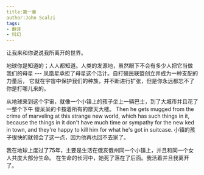 ```yaml
---
title:第一章
author:John Scalzi
tags:
- 翻译
- 科幻
---
```

让我来和你说说我所离开的世界。

地球你是知道的；人人都知道。人类的发源地，虽然眼下不会有多少人把它当做
我们的母星 --- 凤凰星承担了母星这个活计。自打殖民联盟创立并成为一种支配的力量后，
它就在宇宙中保护我们的种族，并不断进行扩张，但是你永远都忘不了你是打哪儿来的。

从地球来到这个宇宙，就像一个小镇上的孩子坐上一辆巴士，到了大城市并且花了一整个下午
傻呆呆的卡按着所有的摩天大楼。 Then he gets mugged from the crime
of marveling at this strange new world, which has such things in it,
because the things in it don't have much time or sympathy for the
new ked in town, and they're happy to kill him for what he's got in
suitcase. 小镇的孩子很快的就领会了这一点，因为他再也回不去家了。

我在地球上度过了75年，主要是生活在俄亥俄州同一个小镇上，并且和同一个女人共度大部分生命。
在生命的长河中，她死了落在了后面。我活着并且我离开了。